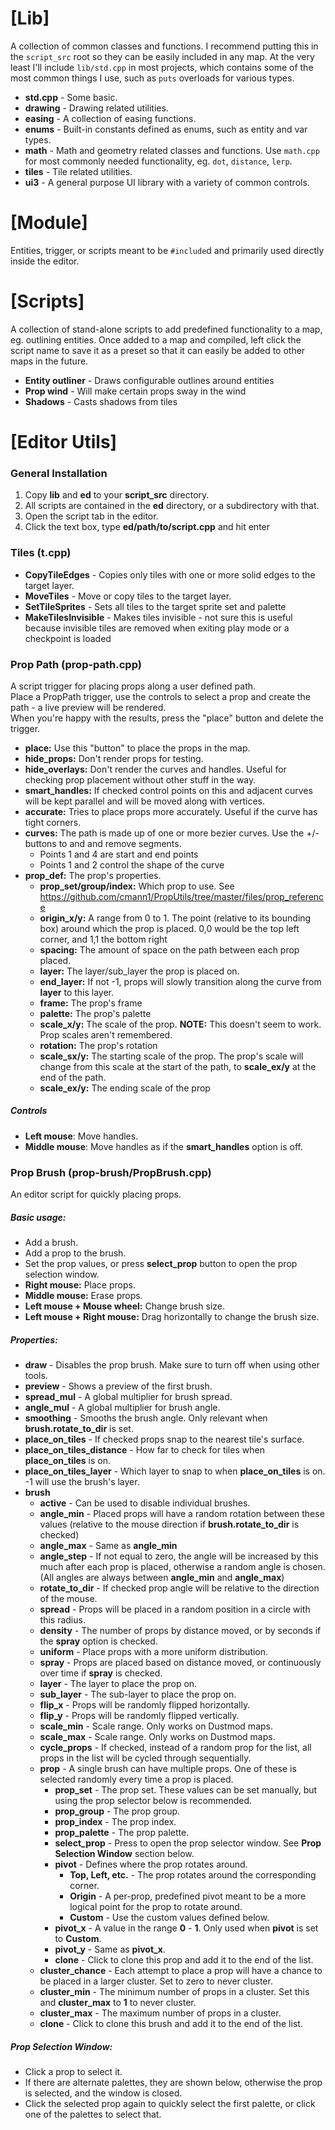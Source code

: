 # [Lib]
A collection of common classes and functions.
I recommend putting this in the `script_src` root so they can be easily included in any map.
At the very least I'll include `lib/std.cpp` in most projects, which contains some of the most common things I use, such as `puts` overloads for various types.

- **std.cpp** - Some basic.
- **drawing** - Drawing related utilities.
- **easing** - A collection of easing functions.
- **enums** - Built-in constants defined as enums, such as entity and var types.
- **math** - Math and geometry related classes and functions. Use `math.cpp` for most commonly needed functionality, eg. `dot`, `distance`, `lerp`.
- **tiles** - Tile related utilities.
- **ui3** - A general purpose UI library with a variety of common controls.

# [Module]
Entities, trigger, or scripts meant to be `#include`d and primarily used directly inside the editor.

# [Scripts]
A collection of stand-alone scripts to add predefined functionality to a map, eg. outlining entities.
Once added to a map and compiled, left click the script name to save it as a preset so that it can easily be added to other maps in the future.
- **Entity outliner** - Draws configurable outlines around entities
- **Prop wind** - Will make certain props sway in the wind
- **Shadows** - Casts shadows from tiles

# [Editor Utils]

### General Installation
1. Copy **lib**  and **ed** to your **script_src** directory.
2. All scripts are contained in the **ed** directory, or a subdirectory with that.
2. Open the script tab in the editor.
3. Click the text box, type **ed/path/to/script.cpp** and hit enter

### Tiles (t.cpp)
- **CopyTileEdges** - Copies only tiles with one or more solid edges to the target layer.
- **MoveTiles** - Move or copy tiles to the target layer.
- **SetTileSprites** - Sets all tiles to the target sprite set and palette
- **MakeTilesInvisible** - Makes tiles invisible - not sure this is useful because invisible tiles are removed when exiting play mode or a checkpoint is loaded

### Prop Path (prop-path.cpp)
A script trigger for placing props along a user defined path.  
Place a PropPath trigger, use the controls to select a prop and create the path - a live preview will be rendered.  
When you're happy with the results, press the "place" button and delete the trigger.
* **place:** Use this "button" to place the props in the map.
* **hide_props:** Don't render props for testing.
* **hide_overlays:** Don't render the curves and handles. Useful for checking prop placement without other stuff in the way.
* **smart_handles:** If checked control points on this and adjacent curves will be kept parallel and will be moved along with vertices.
* **accurate:** Tries to place props more accurately. Useful if the curve has tight corners.
* **curves:** The path is made up of one or more bezier curves. Use the +/- buttons to and and remove segments.
	* Points 1 and 4 are start and end points
	* Points 1 and 2 control the shape of the curve
* **prop_def:** The prop's properties.
	* **prop_set/group/index:** Which prop to use. See https://github.com/cmann1/PropUtils/tree/master/files/prop_reference
	* **origin_x/y:** A range from 0 to 1. The point (relative to its bounding box) around which the prop is placed. 0,0 would be the top left corner, and 1,1 the bottom right
	* **spacing:** The amount of space on the path between each prop placed.
	* **layer:** The layer/sub_layer the prop is placed on.
	* **end_layer:** If not -1, props will slowly transition along the curve from **layer** to this layer.
	* **frame:** The prop's frame
	* **palette:** The prop's palette
	* **scale_x/y:** The scale of the prop. **NOTE:** This doesn't seem to work. Prop scales aren't remembered.
	* **rotation:** The prop's rotation
	* **scale_sx/y:** The starting scale of the prop. The prop's scale will change from this scale at the start of the path, to **scale_ex/y** at the end of the path.
	* **scale_ex/y:** The ending scale of the prop

##### Controls
* **Left mouse**: Move handles.
* **Middle mouse**: Move handles as if the **smart_handles** option is off.

### Prop Brush (prop-brush/PropBrush.cpp)
An editor script for quickly placing props.

##### Basic usage:
- Add a brush.
- Add a prop to the brush.
- Set the prop values, or press **select_prop** button to open the prop selection window.
- **Right mouse:** Place props.
- **Middle mouse:** Erase props.
- **Left mouse + Mouse wheel:** Change brush size.
- **Left mouse + Right mouse:** Drag horizontally to change the brush size.

##### Properties:
- **draw** - Disables the prop brush. Make sure to turn off when using other tools.
- **preview** - Shows a preview of the first brush.
- **spread_mul** - A global multiplier for brush spread.
- **angle_mul** - A global multiplier for brush angle.
- **smoothing** - Smooths the brush angle. Only relevant when **brush.rotate_to_dir** is set.
- **place_on_tiles** - If checked props snap to the nearest tile's surface.
- **place_on_tiles_distance** - How far to check for tiles when **place_on_tiles** is on.
- **place_on_tiles_layer** - Which layer to snap to when **place_on_tiles** is on. -1 will use the brush's layer.
- **brush**
    - **active** - Can be used to disable individual brushes.
    - **angle_min** - Placed props will have a random rotation between these values (relative to the mouse direction if **brush.rotate_to_dir** is checked)
    - **angle_max** - Same as **angle_min**
    - **angle_step** - If not equal to zero, the angle will be increased by this much after each prop is placed, otherwise a random angle is chosen. (All angles are always between **angle_min** and **angle_max**)
    - **rotate_to_dir** - If checked prop angle will be relative to the direction of the mouse.
    - **spread** - Props will be placed in a random position in a circle with this radius.
    - **density** - The number of props by distance moved, or by seconds if the **spray** option is checked.
    - **uniform** - Place props with a more uniform distribution.
    - **spray** - Props are placed based on distance moved, or continuously over time if **spray** is checked.
    - **layer** - The layer to place the prop on.
    - **sub_layer** - The sub-layer to place the prop on.
    - **flip_x** - Props will be randomly flipped horizontally.
    - **flip_y** - Props will be randomly flipped vertically.
    - **scale_min** - Scale range. Only works on Dustmod maps.
    - **scale_max** - Scale range. Only works on Dustmod maps.
    - **cycle_props** - If checked, instead of a random prop for the list, all props in the list will be cycled through sequentially.
    - **prop** - A single brush can have multiple props. One of these is selected randomly every time a prop is placed. 
        - **prop_set** - The prop set. These values can be set manually, but using the prop selector below is recommended.
        - **prop_group** - The prop group.
        - **prop_index** - The prop index.
        - **prop_palette** - The prop palette.
        - **select_prop** - Press to open the prop selector window. See **Prop Selection Window** section below.
        - **pivot** - Defines where the prop rotates around.
            - **Top, Left, etc.** - The prop rotates around the corresponding corner.
            - **Origin** - A per-prop, predefined pivot meant to be a more logical point for the prop to rotate around.
            - **Custom** - Use the custom values defined below.
        - **pivot_x** - A value in the range **0** - **1**. Only used when **pivot** is set to **Custom**.
        - **pivot_y** - Same as **pivot_x**.
        - **clone** - Click to clone this prop and add it to the end of the list.
    - **cluster_chance** - Each attempt to place a prop will have a chance to be placed in a larger cluster. Set to zero to never cluster.
    - **cluster_min** - The minimum number of props in a cluster. Set this and **cluster_max** to **1** to never cluster.
    - **cluster_max** - The maximum number of props in a cluster.
    - **clone** - Click to clone this brush and add it to the end of the list.

##### Prop Selection Window:
- Click a prop to select it.
- If there are alternate palettes, they are shown below, otherwise the prop is selected, and the window is closed.
- Click the selected prop again to quickly select the first palette, or click one of the palettes to select that.
